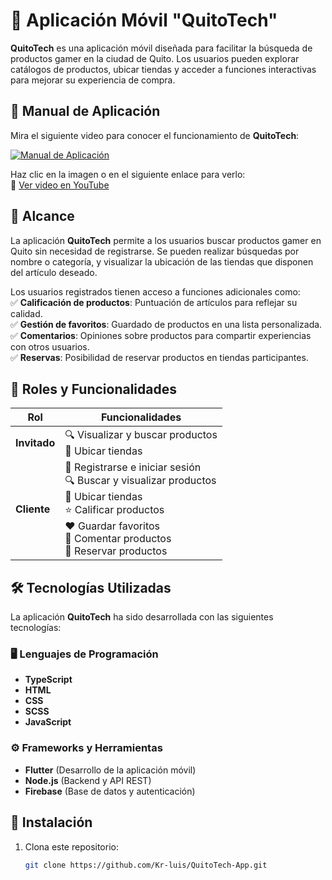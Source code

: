# 📱 Aplicación Móvil "QuitoTech"

**QuitoTech** es una aplicación móvil diseñada para facilitar la búsqueda de productos gamer en la ciudad de Quito. Los usuarios pueden explorar catálogos de productos, ubicar tiendas y acceder a funciones interactivas para mejorar su experiencia de compra.

## 📖 Manual de Aplicación  

Mira el siguiente video para conocer el funcionamiento de **QuitoTech**:  

[![Manual de Aplicación](https://github.com/user-attachments/assets/d9aadedf-f75f-4a35-9123-3b98b34a0c17)](https://youtu.be/7qZay6YPpjk)  

Haz clic en la imagen o en el siguiente enlace para verlo:  
🔗 [Ver video en YouTube](https://youtu.be/7qZay6YPpjk)  

## 📌 Alcance  

La aplicación **QuitoTech** permite a los usuarios buscar productos gamer en Quito sin necesidad de registrarse. Se pueden realizar búsquedas por nombre o categoría, y visualizar la ubicación de las tiendas que disponen del artículo deseado.  

Los usuarios registrados tienen acceso a funciones adicionales como:  
✅ **Calificación de productos**: Puntuación de artículos para reflejar su calidad.  
✅ **Gestión de favoritos**: Guardado de productos en una lista personalizada.  
✅ **Comentarios**: Opiniones sobre productos para compartir experiencias con otros usuarios.  
✅ **Reservas**: Posibilidad de reservar productos en tiendas participantes.  

## 👥 Roles y Funcionalidades  

| Rol          | Funcionalidades |
|-------------|---------------|
| **Invitado** | 🔍 Visualizar y buscar productos <br> 📍 Ubicar tiendas |
| **Cliente**  | 📝 Registrarse e iniciar sesión <br> 🔍 Buscar y visualizar productos <br> 📍 Ubicar tiendas <br> ⭐ Calificar productos <br> ❤️ Guardar favoritos <br> 💬 Comentar productos <br> 🛒 Reservar productos |

## 🛠 Tecnologías Utilizadas  
La aplicación **QuitoTech** ha sido desarrollada con las siguientes tecnologías:  

### 🖥️ **Lenguajes de Programación**  
- **TypeScript** 
- **HTML** 
- **CSS** 
- **SCSS** 
- **JavaScript** 

### ⚙️ **Frameworks y Herramientas**  
- **Flutter** (Desarrollo de la aplicación móvil)  
- **Node.js** (Backend y API REST)  
- **Firebase** (Base de datos y autenticación)  


## 🚀 Instalación  

1. Clona este repositorio:  
   ```bash
   git clone https://github.com/Kr-luis/QuitoTech-App.git
